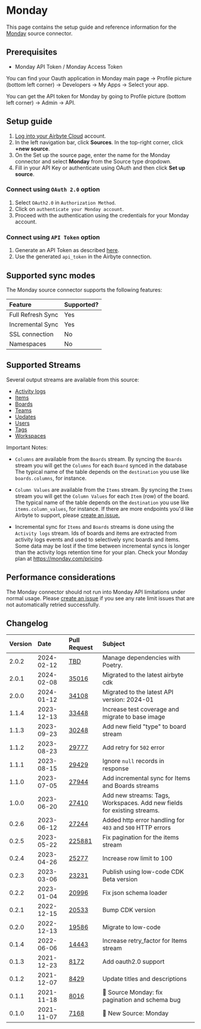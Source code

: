 # Monday

This page contains the setup guide and reference information for the [Monday](https://monday.com/) source connector.

## Prerequisites

* Monday API Token / Monday Access Token

You can find your Oauth application in Monday main page -> Profile picture (bottom left corner) -> Developers -> My Apps -> Select your app.

You can get the API token for Monday by going to Profile picture (bottom left corner) -> Admin -> API.

## Setup guide

1. [Log into your Airbyte Cloud](https://cloud.airbyte.com/workspaces) account.
2. In the left navigation bar, click **Sources**. In the top-right corner, click **+new source**.
3. On the Set up the source page, enter the name for the Monday connector and select **Monday** from the Source type dropdown.
4. Fill in your API Key or authenticate using OAuth and then click **Set up source**.

### Connect using `OAuth 2.0` option

1. Select `OAuth2.0` in `Authorization Method`.
2. Click on `authenticate your Monday account`.
3. Proceed with the authentication using the credentials for your Monday account.

### Connect using `API Token` option

1. Generate an API Token as described [here](https://developer.monday.com/api-reference/docs/authentication).
2. Use the generated `api_token` in the Airbyte connection.

## Supported sync modes

The Monday source connector supports the following features:

| Feature           | Supported? |
|:------------------|:-----------|
| Full Refresh Sync | Yes        |
| Incremental Sync  | Yes        |
| SSL connection    | No         |
| Namespaces        | No         |

## Supported Streams

Several output streams are available from this source:

* [Activity logs](https://developer.monday.com/api-reference/docs/activity-logs)
* [Items](https://developer.monday.com/api-reference/docs/items-queries)
* [Boards](https://developer.monday.com/api-reference/docs/groups-queries#groups-queries)
* [Teams](https://developer.monday.com/api-reference/docs/teams-queries)
* [Updates](https://developer.monday.com/api-reference/docs/updates-queries)
* [Users](https://developer.monday.com/api-reference/docs/users-queries-1)
* [Tags](https://developer.monday.com/api-reference/docs/tags-queries)
* [Workspaces](https://developer.monday.com/api-reference/docs/workspaces)

Important Notes:

* `Columns` are available from the `Boards` stream. By syncing the `Boards` stream you will get the `Columns` for each `Board` synced in the database
The typical name of the table depends on the `destination` you use like `boards.columns`, for instance.

* `Column Values` are  available from the `Items` stream. By syncing  the `Items` stream you will get the `Column Values` for each `Item` (row) of the board.
The typical name of the table depends on the `destination` you use like `items.column_values`, for instance.
If there are more endpoints you'd like Airbyte to support, please [create an issue.](https://github.com/airbytehq/airbyte/issues/new/choose)

* Incremental sync for `Items` and `Boards` streams is done using the `Activity logs` stream.
Ids of boards and items are extracted from activity logs events and used to selectively sync boards and items.
Some data may be lost if the time between incremental syncs is longer than the activity logs retention time for your plan.
Check your Monday plan at https://monday.com/pricing.

## Performance considerations

The Monday connector should not run into Monday API limitations under normal usage. Please [create an issue](https://github.com/airbytehq/airbyte/issues) if you see any rate limit issues that are not automatically retried successfully.

## Changelog

| Version | Date       | Pull Request                                              | Subject                                                                 |
|:--------|:-----------|:----------------------------------------------------------|:------------------------------------------------------------------------|
| 2.0.2 | 2024-02-12 | [TBD](https://github.com/airbytehq/airbyte/pull/TBD) | Manage dependencies with Poetry. |
| 2.0.1   | 2024-02-08 | [35016](https://github.com/airbytehq/airbyte/pull/35016)  | Migrated to the latest airbyte cdk                                      |
| 2.0.0   | 2024-01-12 | [34108](https://github.com/airbytehq/airbyte/pull/34108)  | Migrated to the latest API version: 2024-01                             |
| 1.1.4   | 2023-12-13 | [33448](https://github.com/airbytehq/airbyte/pull/33448)  | Increase test coverage and migrate to base image                        |
| 1.1.3   | 2023-09-23 | [30248](https://github.com/airbytehq/airbyte/pull/30248)  | Add new field "type" to board stream                                    |
| 1.1.2   | 2023-08-23 | [29777](https://github.com/airbytehq/airbyte/pull/29777)  | Add retry for `502` error                                               |
| 1.1.1   | 2023-08-15 | [29429](https://github.com/airbytehq/airbyte/pull/29429)  | Ignore `null` records in response                                       |
| 1.1.0   | 2023-07-05 | [27944](https://github.com/airbytehq/airbyte/pull/27944)  | Add incremental sync for Items and Boards streams                       |
| 1.0.0   | 2023-06-20 | [27410](https://github.com/airbytehq/airbyte/pull/27410)  | Add new streams: Tags, Workspaces. Add new fields for existing streams. |
| 0.2.6   | 2023-06-12 | [27244](https://github.com/airbytehq/airbyte/pull/27244)  | Added http error handling for `403` and `500` HTTP errors               |  
| 0.2.5   | 2023-05-22 | [225881](https://github.com/airbytehq/airbyte/pull/25881) | Fix pagination for the items stream                                     |  
| 0.2.4   | 2023-04-26 | [25277](https://github.com/airbytehq/airbyte/pull/25277)  | Increase row limit to 100                                               |
| 0.2.3   | 2023-03-06 | [23231](https://github.com/airbytehq/airbyte/pull/23231)  | Publish using low-code CDK Beta version                                 |
| 0.2.2   | 2023-01-04 | [20996](https://github.com/airbytehq/airbyte/pull/20996)  | Fix json schema loader                                                  |
| 0.2.1   | 2022-12-15 | [20533](https://github.com/airbytehq/airbyte/pull/20533)  | Bump CDK version                                                        |
| 0.2.0   | 2022-12-13 | [19586](https://github.com/airbytehq/airbyte/pull/19586)  | Migrate to low-code                                                     |
| 0.1.4   | 2022-06-06 | [14443](https://github.com/airbytehq/airbyte/pull/14443)  | Increase retry_factor for Items stream                                  |
| 0.1.3   | 2021-12-23 | [8172](https://github.com/airbytehq/airbyte/pull/8172)    | Add oauth2.0 support                                                    |
| 0.1.2   | 2021-12-07 | [8429](https://github.com/airbytehq/airbyte/pull/8429)    | Update titles and descriptions                                          |
| 0.1.1   | 2021-11-18 | [8016](https://github.com/airbytehq/airbyte/pull/8016)    | 🐛 Source Monday: fix pagination and schema bug                         |
| 0.1.0   | 2021-11-07 | [7168](https://github.com/airbytehq/airbyte/pull/7168)    | 🎉 New Source: Monday                                                   |
